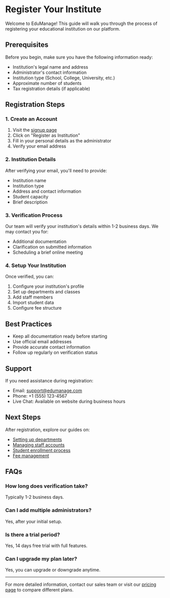 # Register Your Institute

Welcome to EduManage! This guide will walk you through the process of registering your educational institution on our platform.

## Prerequisites

Before you begin, make sure you have the following information ready:

- Institution's legal name and address
- Administrator's contact information
- Institution type (School, College, University, etc.)
- Approximate number of students
- Tax registration details (if applicable)

## Registration Steps

### 1. Create an Account

1. Visit the [signup page](/signup)
2. Click on "Register as Institution"
3. Fill in your personal details as the administrator
4. Verify your email address

### 2. Institution Details

After verifying your email, you'll need to provide:

- Institution name
- Institution type
- Address and contact information
- Student capacity
- Brief description

### 3. Verification Process

Our team will verify your institution's details within 1-2 business days. We may contact you for:

- Additional documentation
- Clarification on submitted information
- Scheduling a brief online meeting

### 4. Setup Your Institution

Once verified, you can:

1. Configure your institution's profile
2. Set up departments and classes
3. Add staff members
4. Import student data
5. Configure fee structure

## Best Practices

- Keep all documentation ready before starting
- Use official email addresses
- Provide accurate contact information
- Follow up regularly on verification status

## Support

If you need assistance during registration:

- Email: support@edumanage.com
- Phone: +1 (555) 123-4567
- Live Chat: Available on website during business hours

## Next Steps

After registration, explore our guides on:

- [Setting up departments]()
- [Managing staff accounts]()
- [Student enrollment process]()
- [Fee management]()

## FAQs

### How long does verification take?
Typically 1-2 business days.

### Can I add multiple administrators?
Yes, after your initial setup.

### Is there a trial period?
Yes, 14 days free trial with full features.

### Can I upgrade my plan later?
Yes, you can upgrade or downgrade anytime.

---

For more detailed information, contact our sales team or visit our [pricing page](/pricing) to compare different plans.
